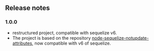 ## Release notes

### 1.0.0

- restructured project, compatible with sequelize v6.
- The project is based on the repository [node-sequelize-notupdate-attributes](https://github.com/diosney/node-sequelize-notupdate-attributes), now compatible with v6 of sequelize.
